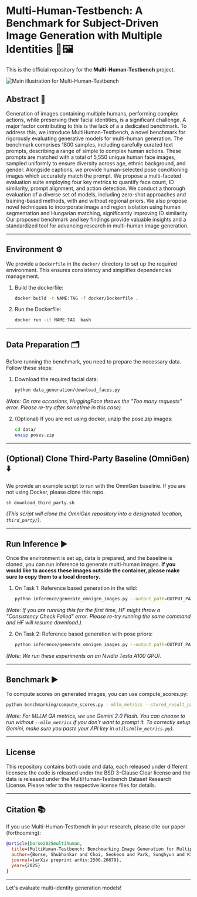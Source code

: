 # Multi-Human-Testbench: A Benchmark for Subject-Driven Image Generation with Multiple Identities 👥🖼️

This is the official repository for the **Multi-Human-Testbench** project.

![Main illustration for Multi-Human-Testbench](assets/main.jpg)

## Abstract 📝
Generation of images containing multiple humans, performing complex actions, while preserving their facial identities, is a significant challenge. A major factor contributing to this is the lack of a a dedicated benchmark. To address this, we introduce MultiHuman-Testbench, a novel benchmark for rigorously evaluating generative models for multi-human generation. The benchmark comprises 1800 samples, including carefully curated text prompts, describing a range of simple to complex human actions. These prompts are matched with a total of 5,550 unique human face images, sampled uniformly to ensure diversity across  age, ethnic background, and gender. Alongside captions, we provide human-selected pose conditioning images which accurately match the prompt. We propose a multi-faceted evaluation suite employing four key metrics to quantify face count, ID similarity, prompt alignment, and action detection. We conduct a thorough evaluation of a diverse set of models, including zero-shot approaches and training-based methods, with and without regional priors. We also propose novel techniques to incorporate image and region isolation using human segmentation and Hungarian matching, significantly improving ID similarity. Our proposed benchmark and key findings provide valuable insights and a standardized tool for advancing research in multi-human image generation.

---

## Environment ⚙️

We provide a `Dockerfile` in the `docker/` directory to set up the required environment. This ensures consistency and simplifies dependencies management.
1.  Build the dockerfile:
    ```bash
    docker build -t NAME:TAG -f docker/Dockerfile .
    ```
2.  Run the Dockerfile:
    ```bash
    docker run -it NAME:TAG  bash
    ```

---

## Data Preparation 🗂️

Before running the benchmark, you need to prepare the necessary data. Follow these steps:

1.  Download the required facial data:
    ```bash
    python data_generation/download_faces.py
    ```
*(Note: On rare occasions, HuggingFace throws the "Too many requests" error. Please re-try after sometime in this case).*

2.  (Optional) If you are not using docker, unzip the pose.zip images:
    ```bash
    cd data/
    unzip poses.zip 
    ```

---

## (Optional) Clone Third-Party Baseline (OmniGen) ⬇️

We provide an example script to run with the OmniGen baseline. If you are not using Docker, please clone this repo.

```bash
sh download_third_party.sh
```

*(This script will clone the OmniGen repository into a designated location, `third_party/`)*.

---

## Run Inference ▶️


Once the environment is set up, data is prepared, and the baseline is cloned, you can run inference to generate multi-human images. **If you would like to access these images outside the container, please make sure to copy them to a local directory.**

1. On Task 1: Reference based generation in the wild:
    ```bash
    python inference/generate_omnigen_images.py --output_path=OUTPUT_PATH
    ```
*(Note: If you are running this for the first time, HF might throw a "Consistency Check Failed" error. Please re-try running the same command and HF will resume download.).*

2. On Task 2: Reference based generation with pose priors:
    ```bash
    python inference/generate_omnigen_images.py --output_path=OUTPUT_PATH --pose_prior
    ```
*(Note: We run these experiments on an Nvidia Tesla A100 GPU).*

---

## Benchmark ▶️
To compute scores on generated images, you can use compute_scores.py:

```bash
python benchmarking/compute_scores.py --mllm_metrics --stored_result_path=OUTPUT_PATH
```

*(Note: For MLLM QA metrics, we use Gemini 2.0 Flash. You can choose to run without ``` --mllm_metrics ``` if you don't want to prompt it. To correctly setup Gemini, make sure you paste your API key in ``` utils/mllm_metrics.py ```).*

---
## License

This repository contains both code and data, each released under different licenses: the code is released under the BSD 3-Clause Clear license and the data is released under the MultiHuman-Testbench Dataset Research License. 
Please refer to the respective license files for details. 

---

## Citation 📚


If you use Multi-Human-Testbench in your research, please cite our paper (forthcoming):

```bibtex
@article{borse2025multihuman,
  title={MultiHuman-Testbench: Benchmarking Image Generation for Multiple Humans},
  author={Borse, Shubhankar and Choi, Seokeon and Park, Sunghyun and Kim, Jeongho and Kadambi, Shreya and Garrepalli, Risheek and Yun, Sungrack and Hayat, Munawar and Porikli, Fatih},
  journal={arXiv preprint arXiv:2506.20879},
  year={2025}
}
```

---

Let's evaluate multi-identity generation models!

